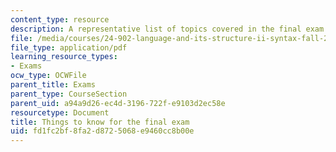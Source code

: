 ```yaml
---
content_type: resource
description: A representative list of topics covered in the final exam of the course.
file: /media/courses/24-902-language-and-its-structure-ii-syntax-fall-2003/fd1fc2bf8fa2d8725068e9460cc8b00e_exam_guide.pdf
file_type: application/pdf
learning_resource_types:
- Exams
ocw_type: OCWFile
parent_title: Exams
parent_type: CourseSection
parent_uid: a94a9d26-ec4d-3196-722f-e9103d2ec58e
resourcetype: Document
title: Things to know for the final exam
uid: fd1fc2bf-8fa2-d872-5068-e9460cc8b00e
---
```

